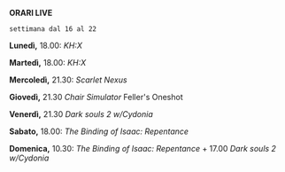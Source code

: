 <b>ORARI LIVE</b>
 
<code>settimana dal 16 al 22</code>
 
<b>Lunedì,</b> 18.00: <i>KH:X</i>

<b>Martedì,</b> 18.00: <i>KH:X</i>

<b>Mercoledì,</b> 21.30: <i>Scarlet Nexus</i>

<b>Giovedì,</b>  21.30 <i>Chair Simulator</i> Feller's Oneshot

<b>Venerdì,</b> 21.30 <i>Dark souls 2 w/Cydonia</i>

<b>Sabato,</b> 18.00: <i>The Binding of Isaac: Repentance</i>

<b>Domenica,</b> 10.30: <i>The Binding of Isaac: Repentance</i> + 17.00 <i>Dark souls 2 w/Cydonia</i> 
